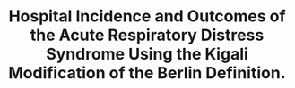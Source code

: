 ---
layout: page
header: no
#
# Content
#
subheadline: "Recent Publication"
title: "Hospital Incidence and Outcomes of the Acute Respiratory Distress Syndrome Using the Kigali Modification of the Berlin Definition. 
"
teaser: "Hospital Incidence and Outcomes of the Acute Respiratory Distress Syndrome Using the Kigali Modification of the Berlin Definition. 
"
categories: [Publications]
tags: [Pulmonology]
---